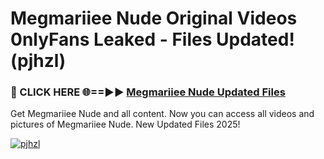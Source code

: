 # Megmariiee Nude Original Videos 0nlyFans Leaked - Files Updated! (pjhzl)

<h3>🔴 CLICK HERE 🌐==►► <a href="https://tinyurl.com/y5r63du9" rel="nofollow">Megmariiee Nude Updated Files</a></h3>

Get Megmariiee Nude and all content. Now you can access all videos and pictures of Megmariiee Nude. New Updated Files 2025!

[![pjhzl](https://i.imgur.com/UVo9nyh.gif)](https://tinyurl.com/y5r63du9)